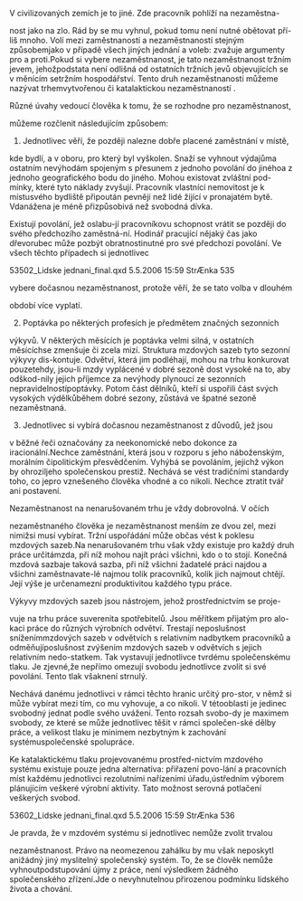 
V civilizovaných zemích je to jiné. Zde pracovník pohlíží na nezaměstna-

nost jako na zlo. Rád by se mu vyhnul, pokud tomu není nutné obětovat pří-liš mnoho. Volí mezi zaměstnaností a nezaměstnaností stejným způsobemjako v případě všech jiných jednání a voleb: zvažuje argumenty pro a proti.Pokud si vybere nezaměstnanost, je tato nezaměstnanost tržním jevem, jehožpodstata není odlišná od ostatních tržních jevů objevujících se v měnícím setržním hospodářství. Tento druh nezaměstnanosti můžeme nazývat trhemvytvořenou či katalaktickou nezaměstnaností .

Různé úvahy vedoucí člověka k tomu, že se rozhodne pro nezaměstnanost,

můžeme rozčlenit následujícím způsobem:

1. Jednotlivec věří, že později nalezne dobře placené zaměstnání v místě,

kde bydlí, a v oboru, pro který byl vyškolen. Snaží se vyhnout výdajůma ostatním nevýhodám spojeným s přesunem z jednoho povolání do jinéhoa z jednoho geografického bodu do jiného. Mohou existovat zvláštní pod-mínky, které tyto náklady zvyšují. Pracovník vlastnící nemovitost je k místusvého bydliště připoután pevněji než lidé žijící v pronajatém bytě. Vdanážena je méně přizpůsobivá než svobodná dívka.

Existují povolání, jež oslabu-jí pracovníkovu schopnost vrátit se později do svého předchozího zaměstná-ní. Hodinář pracující nějaký čas jako dřevorubec může pozbýt obratnostinutné pro své předchozí povolání. Ve všech těchto případech si jednotlivec

53502_Lidske jednani_final.qxd 5.5.2006 15:59 StrÆnka 535

vybere dočasnou nezaměstnanost, protože věří, že se tato volba v dlouhém

období více vyplatí.

2. Poptávka po některých profesích je předmětem značných sezonních

výkyvů. V některých měsících je poptávka velmi silná, v ostatních měsícíchse zmenšuje či zcela mizí. Struktura mzdových sazeb tyto sezonní výkyvy dis-kontuje. Odvětví, která jim podléhají, mohou na trhu konkurovat pouzetehdy, jsou-li mzdy vyplácené v dobré sezoně dost vysoké na to, aby odškod-nily jejich příjemce za nevýhody plynoucí ze sezonních nepravidelnostípoptávky. Potom část dělníků, kteří si uspořili část svých vysokých výdělkůběhem dobré sezony, zůstává ve špatné sezoně nezaměstnaná.

3. Jednotlivec si vybírá dočasnou nezaměstnanost z důvodů, jež jsou

v běžné řeči označovány za neekonomické nebo dokonce za iracionální.Nechce zaměstnání, která jsou v rozporu s jeho náboženským, morálním čipolitickým přesvědčením. Vyhýbá se povoláním, jejichž výkon by ohroziljeho společenskou prestiž. Nechává se vést tradičními standardy toho, co jepro vznešeného člověka vhodné a co nikoli. Nechce ztratit tvář ani postavení.

Nezaměstnanost na nenarušovaném trhu je vždy dobrovolná. V očích

nezaměstnaného člověka je nezaměstnanost menším ze dvou zel, mezi nimižsi musí vybírat. Tržní uspořádání může občas vést k poklesu mzdových sazeb.Na nenarušovaném trhu však vždy existuje pro každý druh práce určitámzda, při níž mohou najít práci všichni, kdo o to stojí. Konečná mzdová sazbaje taková sazba, při níž všichni žadatelé práci najdou a všichni zaměstnavate-lé najmou tolik pracovníků, kolik jich najmout chtějí. Její výše je určenamezní produktivitou každého typu práce.

Výkyvy mzdových sazeb jsou nástrojem, jehož prostřednictvím se proje-

vuje na trhu práce suverenita spotřebitelů. Jsou měřítkem přijatým pro alo-kaci práce do různých výrobních odvětví. Trestají neposlušnost sníženímmzdových sazeb v odvětvích s relativním nadbytkem pracovníků a odměňujíposlušnost zvýšením mzdových sazeb v odvětvích s jejich relativním nedo-statkem. Tak vystavují jednotlivce tvrdému společenskému tlaku. Je zjevné,že nepřímo omezují svobodu jednotlivce zvolit si své povolání. Tento tlak všaknení strnulý.

Nechává danému jednotlivci v rámci těchto hranic určitý pro-stor, v němž si může vybírat mezi tím, co mu vyhovuje, a co nikoli. V tétooblasti je jedinec svobodný jednat podle svého uvážení. Tento rozsah svobo-dy je maximem svobody, ze které se může jednotlivec těšit v rámci společen-ské dělby práce, a velikost tlaku je minimem nezbytným k zachování systémuspolečenské spolupráce.

Ke katalaktickému tlaku projevovanému prostřed-nictvím mzdového systému existuje pouze jedna alternativa: přiřazení povo-lání a pracovních míst každému jednotlivci rezolutními nařízeními úřadu,ústředním výborem plánujícím veškeré výrobní aktivity. Tato možnost serovná potlačení veškerých svobod.

53602_Lidske jednani_final.qxd 5.5.2006 15:59 StrÆnka 536

Je pravda, že v mzdovém systému si jednotlivec nemůže zvolit trvalou

nezaměstnanost. Právo na neomezenou zahálku by mu však neposkytl anižádný jiný myslitelný společenský systém. To, že se člověk nemůže vyhnoutpodstupování újmy z práce, není výsledkem žádného společenského zřízení.Jde o nevyhnutelnou přirozenou podmínku lidského života a chování.
